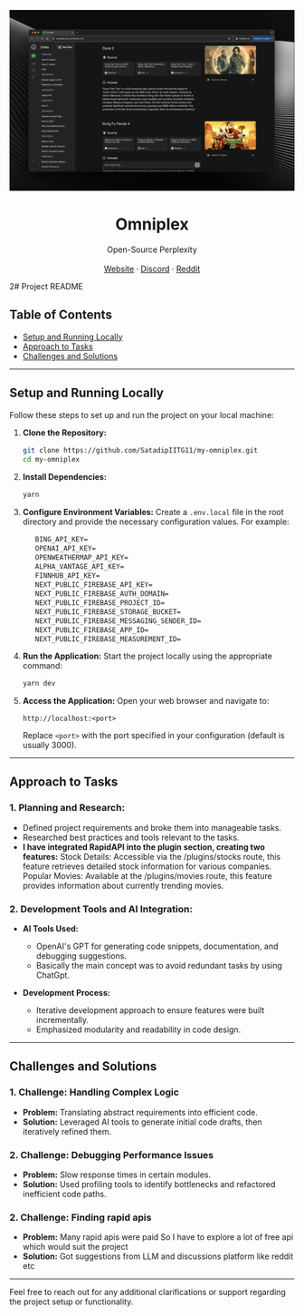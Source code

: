 ![hero](Github.png)

<p align="center">
	<h1 align="center"><b>Omniplex</b></h1>
<p align="center">
    Open-Source Perplexity
    <br />
    <br />
    <a href="https://omniplex.ai">Website</a>
    ·
    <a href="https://discord.gg/87Mh7q5ZSd">Discord</a>
    ·
    <a href="https://www.reddit.com/r/omniplex_ai">Reddit</a>
  </p>
</p>

2# Project README

## Table of Contents
- [Setup and Running Locally](#setup-and-running-locally)
- [Approach to Tasks](#approach-to-tasks)
- [Challenges and Solutions](#challenges-and-solutions)

---

## Setup and Running Locally

Follow these steps to set up and run the project on your local machine:

1. **Clone the Repository:**
   ```bash
   git clone https://github.com/SatadipIITG11/my-omniplex.git
   cd my-omniplex
   ```

2. **Install Dependencies:**
   ```bash
   yarn
   ```

3. **Configure Environment Variables:**
   Create a `.env.local` file in the root directory and provide the necessary configuration values. For example:
   ```env.local
      BING_API_KEY=
      OPENAI_API_KEY=
      OPENWEATHERMAP_API_KEY=
      ALPHA_VANTAGE_API_KEY=
      FINNHUB_API_KEY=
      NEXT_PUBLIC_FIREBASE_API_KEY=
      NEXT_PUBLIC_FIREBASE_AUTH_DOMAIN=
      NEXT_PUBLIC_FIREBASE_PROJECT_ID=
      NEXT_PUBLIC_FIREBASE_STORAGE_BUCKET=
      NEXT_PUBLIC_FIREBASE_MESSAGING_SENDER_ID=
      NEXT_PUBLIC_FIREBASE_APP_ID=
      NEXT_PUBLIC_FIREBASE_MEASUREMENT_ID=
   ```

4. **Run the Application:**
   Start the project locally using the appropriate command:
   ```bash
   yarn dev
   ```

5. **Access the Application:**
   Open your web browser and navigate to:
   ```
   http://localhost:<port>
   ```
   Replace `<port>` with the port specified in your configuration (default is usually 3000).

---

## Approach to Tasks

### 1. **Planning and Research:**
   - Defined project requirements and broke them into manageable tasks.
   - Researched best practices and tools relevant to the tasks. 
   - **I have integrated RapidAPI into the plugin section, creating two features:**
      Stock Details: Accessible via the /plugins/stocks route, this feature retrieves detailed stock information for various companies.
      Popular Movies: Available at the /plugins/movies route, this feature provides information about currently trending movies.


### 2. **Development Tools and AI Integration:**
   - **AI Tools Used:**
     - OpenAI's GPT for generating code snippets, documentation, and debugging suggestions.
     - Basically the main concept was to avoid redundant tasks by using ChatGpt.

   - **Development Process:**
     - Iterative development approach to ensure features were built incrementally.
     - Emphasized modularity and readability in code design.
---

## Challenges and Solutions

### 1. **Challenge:** Handling Complex Logic
   - **Problem:** Translating abstract requirements into efficient code.
   - **Solution:** Leveraged AI tools to generate initial code drafts, then iteratively refined them.

### 2. **Challenge:** Debugging Performance Issues
   - **Problem:** Slow response times in certain modules.
   - **Solution:** Used profiling tools to identify bottlenecks and refactored inefficient code paths.

### 2. **Challenge:** Finding rapid apis
   - **Problem:** Many rapid apis were paid So I have to explore a lot of free api which would suit the project
   - **Solution:** Got suggestions from LLM and discussions platform like reddit etc

---

Feel free to reach out for any additional clarifications or support regarding the project setup or functionality.
